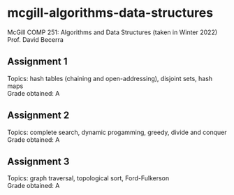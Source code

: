 # mcgill-algorithms-data-structures
McGill COMP 251: Algorithms and Data Structures (taken in Winter 2022) 
Prof. David Becerra

## Assignment 1
Topics: hash tables (chaining and open-addressing), disjoint sets, hash maps \
Grade obtained: A

## Assignment 2
Topics: complete search, dynamic progamming, greedy, divide and conquer \
Grade obtained: A

## Assignment 3
Topics: graph traversal, topological sort, Ford-Fulkerson \
Grade obtained: A
